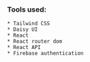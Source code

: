 ### Tools used: 
    * Tailwind CSS
    * Daisy UI
    * React
    * React router dom
    * React API
    * Firebase authentication

